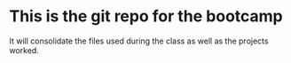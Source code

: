 # This is the git repo for the bootcamp
It will consolidate the files used during the class as well as the projects worked.